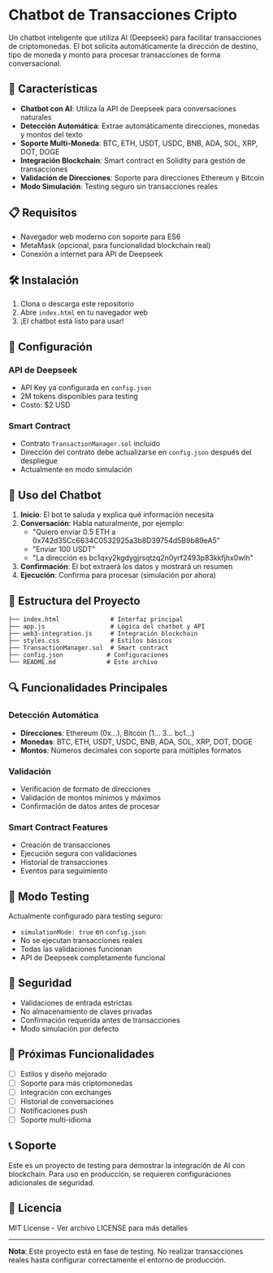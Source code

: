 # Chatbot de Transacciones Cripto

Un chatbot inteligente que utiliza AI (Deepseek) para facilitar transacciones de criptomonedas. El bot solicita automáticamente la dirección de destino, tipo de moneda y monto para procesar transacciones de forma conversacional.

## 🚀 Características

- **Chatbot con AI**: Utiliza la API de Deepseek para conversaciones naturales
- **Detección Automática**: Extrae automáticamente direcciones, monedas y montos del texto
- **Soporte Multi-Moneda**: BTC, ETH, USDT, USDC, BNB, ADA, SOL, XRP, DOT, DOGE
- **Integración Blockchain**: Smart contract en Solidity para gestión de transacciones
- **Validación de Direcciones**: Soporte para direcciones Ethereum y Bitcoin
- **Modo Simulación**: Testing seguro sin transacciones reales

## 📋 Requisitos

- Navegador web moderno con soporte para ES6
- MetaMask (opcional, para funcionalidad blockchain real)
- Conexión a internet para API de Deepseek

## 🛠️ Instalación

1. Clona o descarga este repositorio
2. Abre `index.html` en tu navegador web
3. ¡El chatbot está listo para usar!

## 🔧 Configuración

### API de Deepseek
- API Key ya configurada en `config.json`
- 2M tokens disponibles para testing
- Costo: $2 USD

### Smart Contract
- Contrato `TransactionManager.sol` incluido
- Dirección del contrato debe actualizarse en `config.json` después del despliegue
- Actualmente en modo simulación

## 💬 Uso del Chatbot

1. **Inicio**: El bot te saluda y explica qué información necesita
2. **Conversación**: Habla naturalmente, por ejemplo:
   - "Quiero enviar 0.5 ETH a 0x742d35Cc6634C0532925a3b8D39754d5B9b89eA5"
   - "Enviar 100 USDT"
   - "La dirección es bc1qxy2kgdygjrsqtzq2n0yrf2493p83kkfjhx0wlh"
3. **Confirmación**: El bot extraerá los datos y mostrará un resumen
4. **Ejecución**: Confirma para procesar (simulación por ahora)

## 📁 Estructura del Proyecto

```
├── index.html              # Interfaz principal
├── app.js                  # Lógica del chatbot y API
├── web3-integration.js     # Integración blockchain
├── styles.css              # Estilos básicos
├── TransactionManager.sol  # Smart contract
├── config.json            # Configuraciones
└── README.md              # Este archivo
```

## 🔍 Funcionalidades Principales

### Detección Automática
- **Direcciones**: Ethereum (0x...), Bitcoin (1... 3... bc1...)
- **Monedas**: BTC, ETH, USDT, USDC, BNB, ADA, SOL, XRP, DOT, DOGE
- **Montos**: Números decimales con soporte para múltiples formatos

### Validación
- Verificación de formato de direcciones
- Validación de montos mínimos y máximos
- Confirmación de datos antes de procesar

### Smart Contract Features
- Creación de transacciones
- Ejecución segura con validaciones
- Historial de transacciones
- Eventos para seguimiento

## 🧪 Modo Testing

Actualmente configurado para testing seguro:
- `simulationMode: true` en `config.json`
- No se ejecutan transacciones reales
- Todas las validaciones funcionan
- API de Deepseek completamente funcional

## 🔐 Seguridad

- Validaciones de entrada estrictas
- No almacenamiento de claves privadas
- Confirmación requerida antes de transacciones
- Modo simulación por defecto

## 🚧 Próximas Funcionalidades

- [ ] Estilos y diseño mejorado
- [ ] Soporte para más criptomonedas
- [ ] Integración con exchanges
- [ ] Historial de conversaciones
- [ ] Notificaciones push
- [ ] Soporte multi-idioma

## 📞 Soporte

Este es un proyecto de testing para demostrar la integración de AI con blockchain. Para uso en producción, se requieren configuraciones adicionales de seguridad.

## 📄 Licencia

MIT License - Ver archivo LICENSE para más detalles

---

**Nota**: Este proyecto está en fase de testing. No realizar transacciones reales hasta configurar correctamente el entorno de producción.